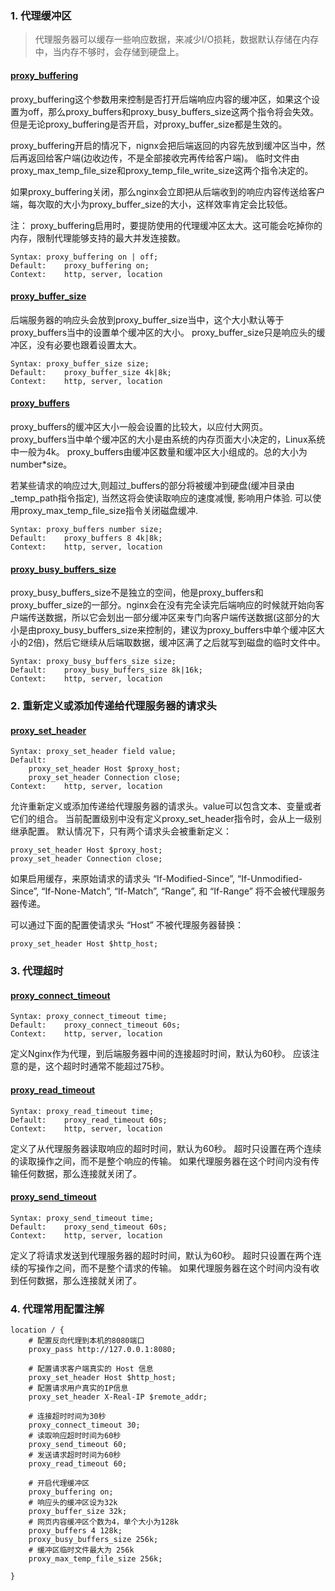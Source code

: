 ### 1. 代理缓冲区

> 代理服务器可以缓存一些响应数据，来减少I/O损耗，数据默认存储在内存中，当内存不够时，会存储到硬盘上。

#### **[proxy_buffering](http://nginx.org/en/docs/http/ngx_http_proxy_module.html#proxy_buffering)**
proxy_buffering这个参数用来控制是否打开后端响应内容的缓冲区，如果这个设置为off，那么proxy_buffers和proxy_busy_buffers_size这两个指令将会失效。 但是无论proxy_buffering是否开启，对proxy_buffer_size都是生效的。

proxy_buffering开启的情况下，nignx会把后端返回的内容先放到缓冲区当中，然后再返回给客户端(边收边传，不是全部接收完再传给客户端)。 临时文件由proxy_max_temp_file_size和proxy_temp_file_write_size这两个指令决定的。

如果proxy_buffering关闭，那么nginx会立即把从后端收到的响应内容传送给客户端，每次取的大小为proxy_buffer_size的大小，这样效率肯定会比较低。

注： proxy_buffering启用时，要提防使用的代理缓冲区太大。这可能会吃掉你的内存，限制代理能够支持的最大并发连接数。

	Syntax:	proxy_buffering on | off;
	Default:	proxy_buffering on;
	Context:	http, server, location

#### **[proxy_buffer_size ](http://nginx.org/en/docs/http/ngx_http_proxy_module.html#proxy_buffer_size)**
后端服务器的响应头会放到proxy_buffer_size当中，这个大小默认等于proxy_buffers当中的设置单个缓冲区的大小。 proxy_buffer_size只是响应头的缓冲区，没有必要也跟着设置太大。

	Syntax:	proxy_buffer_size size;
	Default:	proxy_buffer_size 4k|8k;
	Context:	http, server, location

#### **[proxy_buffers](http://nginx.org/en/docs/http/ngx_http_proxy_module.html#proxy_buffers)**

proxy_buffers的缓冲区大小一般会设置的比较大，以应付大网页。 proxy_buffers当中单个缓冲区的大小是由系统的内存页面大小决定的，Linux系统中一般为4k。 proxy_buffers由缓冲区数量和缓冲区大小组成的。总的大小为number*size。

若某些请求的响应过大,则超过_buffers的部分将被缓冲到硬盘(缓冲目录由_temp_path指令指定), 当然这将会使读取响应的速度减慢, 影响用户体验. 可以使用proxy_max_temp_file_size指令关闭磁盘缓冲.

	Syntax:	proxy_buffers number size;
	Default:	proxy_buffers 8 4k|8k;
	Context:	http, server, location

#### **[proxy_busy_buffers_size](http://nginx.org/en/docs/http/ngx_http_proxy_module.html#proxy_busy_buffers_size)**

proxy_busy_buffers_size不是独立的空间，他是proxy_buffers和proxy_buffer_size的一部分。nginx会在没有完全读完后端响应的时候就开始向客户端传送数据，所以它会划出一部分缓冲区来专门向客户端传送数据(这部分的大小是由proxy_busy_buffers_size来控制的，建议为proxy_buffers中单个缓冲区大小的2倍)，然后它继续从后端取数据，缓冲区满了之后就写到磁盘的临时文件中。

	Syntax:	proxy_busy_buffers_size size;
	Default:	proxy_busy_buffers_size 8k|16k;
	Context:	http, server, location
	
### 2. 重新定义或添加传递给代理服务器的请求头

#### **[proxy_set_header](http://nginx.org/en/docs/http/ngx_http_proxy_module.html#proxy_set_header)**

	Syntax:	proxy_set_header field value;
	Default:	
		proxy_set_header Host $proxy_host;
		proxy_set_header Connection close;
	Context:	http, server, location

允许重新定义或添加传递给代理服务器的请求头。value可以包含文本、变量或者它们的组合。 当前配置级别中没有定义proxy_set_header指令时，会从上一级别继承配置。 默认情况下，只有两个请求头会被重新定义：

	proxy_set_header Host $proxy_host;
	proxy_set_header Connection close;

如果启用缓存，来原始请求的请求头 “If-Modified-Since”, “If-Unmodified-Since”, “If-None-Match”, “If-Match”, “Range”, 和 “If-Range” 将不会被代理服务器传递。

可以通过下面的配置使请求头 “Host” 不被代理服务器替换：

	proxy_set_header Host $http_host;

### 3. 代理超时

#### **[proxy_connect_timeout](http://nginx.org/en/docs/http/ngx_http_proxy_module.html#proxy_connect_timeout)**

	Syntax:	proxy_connect_timeout time;
	Default:	proxy_connect_timeout 60s;
	Context:	http, server, location

定义Nginx作为代理，到后端服务器中间的连接超时时间，默认为60秒。
应该注意的是，这个超时时通常不能超过75秒。


#### **[proxy_read_timeout](http://nginx.org/en/docs/http/ngx_http_proxy_module.html#proxy_read_timeout)**

	Syntax:	proxy_read_timeout time;
	Default:	proxy_read_timeout 60s;
	Context:	http, server, location

定义了从代理服务器读取响应的超时时间，默认为60秒。
超时只设置在两个连续的读取操作之间，而不是整个响应的传输。
如果代理服务器在这个时间内没有传输任何数据，那么连接就关闭了。


#### **[proxy_send_timeout](http://nginx.org/en/docs/http/ngx_http_proxy_module.html#proxy_send_timeout)**

	Syntax:	proxy_send_timeout time;
	Default:	proxy_send_timeout 60s;
	Context:	http, server, location

定义了将请求发送到代理服务器的超时时间，默认为60秒。
超时只设置在两个连续的写操作之间，而不是整个请求的传输。
如果代理服务器在这个时间内没有收到任何数据，那么连接就关闭了。

### 4. 代理常用配置注解

```nginxconf
location / {
	# 配置反向代理到本机的8080端口
	proxy_pass http://127.0.0.1:8080;

	# 配置请求客户端真实的 Host 信息
	proxy_set_header Host $http_host;
	# 配置请求用户真实的IP信息
	proxy_set_header X-Real-IP $remote_addr;

	# 连接超时时间为30秒
	proxy_connect_timeout 30;
	# 读取响应超时时间为60秒
	proxy_send_timeout 60;
	# 发送请求超时时间为60秒
	proxy_read_timeout 60;

	# 开启代理缓冲区
	proxy_buffering on;
	# 响应头的缓冲区设为32k
	proxy_buffer_size 32k;
	# 网页内容缓冲区个数为4，单个大小为128k
	proxy_buffers 4 128k;
	proxy_busy_buffers_size 256k;
	# 缓冲区临时文件最大为 256k
	proxy_max_temp_file_size 256k;

}
```